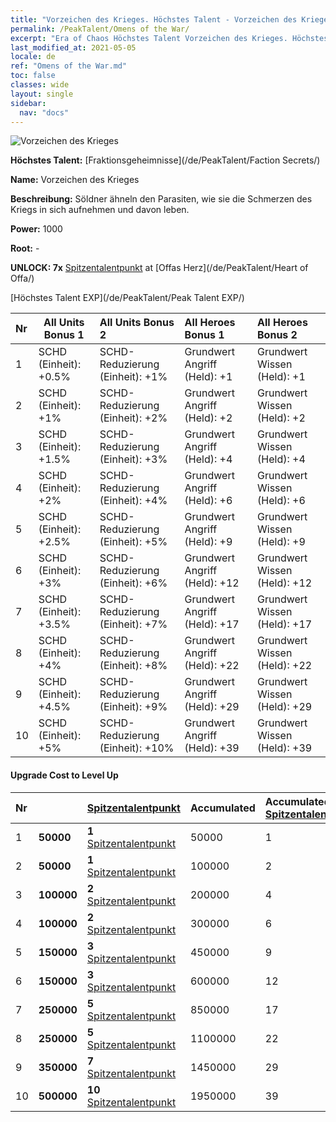 ```yaml
---
title: "Vorzeichen des Krieges. Höchstes Talent - Vorzeichen des Krieges"
permalink: /PeakTalent/Omens of the War/
excerpt: "Era of Chaos Höchstes Talent Vorzeichen des Krieges. Höchstes Talent Vorzeichen des Krieges. Vorzeichen des Krieges"
last_modified_at: 2021-05-05
locale: de
ref: "Omens of the War.md"
toc: false
classes: wide
layout: single
sidebar:
  nav: "docs"
---
```


  ![Vorzeichen des Krieges](/images/pt/talent_3012.png)

  **Höchstes Talent:** [Fraktionsgeheimnisse](/de/PeakTalent/Faction Secrets/)

  **Name:** Vorzeichen des Krieges

  **Beschreibung:** Söldner ähneln den Parasiten, wie sie die Schmerzen des Kriegs in sich aufnehmen und davon leben.

  **Power:** 1000

  **Root:** -

  **UNLOCK: 7x** [Spitzentalentpunkt](/ItemsDE/con_934/) at [Offas Herz](/de/PeakTalent/Heart of Offa/)

  [Höchstes Talent EXP](/de/PeakTalent/Peak Talent EXP/)

  | Nr | All Units Bonus 1 | All Units Bonus 2 | All Heroes Bonus 1 | All Heroes Bonus 2 |
  |:---|--------------|:-------------|:-------------|:-------------|
  | 1 | SCHD (Einheit): +0.5% | SCHD-Reduzierung (Einheit): +1% | Grundwert Angriff (Held): +1 | Grundwert Wissen (Held): +1 |
  | 2 | SCHD (Einheit): +1% | SCHD-Reduzierung (Einheit): +2% | Grundwert Angriff (Held): +2 | Grundwert Wissen (Held): +2 |
  | 3 | SCHD (Einheit): +1.5% | SCHD-Reduzierung (Einheit): +3% | Grundwert Angriff (Held): +4 | Grundwert Wissen (Held): +4 |
  | 4 | SCHD (Einheit): +2% | SCHD-Reduzierung (Einheit): +4% | Grundwert Angriff (Held): +6 | Grundwert Wissen (Held): +6 |
  | 5 | SCHD (Einheit): +2.5% | SCHD-Reduzierung (Einheit): +5% | Grundwert Angriff (Held): +9 | Grundwert Wissen (Held): +9 |
  | 6 | SCHD (Einheit): +3% | SCHD-Reduzierung (Einheit): +6% | Grundwert Angriff (Held): +12 | Grundwert Wissen (Held): +12 |
  | 7 | SCHD (Einheit): +3.5% | SCHD-Reduzierung (Einheit): +7% | Grundwert Angriff (Held): +17 | Grundwert Wissen (Held): +17 |
  | 8 | SCHD (Einheit): +4% | SCHD-Reduzierung (Einheit): +8% | Grundwert Angriff (Held): +22 | Grundwert Wissen (Held): +22 |
  | 9 | SCHD (Einheit): +4.5% | SCHD-Reduzierung (Einheit): +9% | Grundwert Angriff (Held): +29 | Grundwert Wissen (Held): +29 |
  | 10 | SCHD (Einheit): +5% | SCHD-Reduzierung (Einheit): +10% | Grundwert Angriff (Held): +39 | Grundwert Wissen (Held): +39 |


#### Upgrade Cost to Level Up

  | Nr | <i class="fas fa-coins"/> | [Spitzentalentpunkt](/ItemsDE/con_934/) | Accumulated <i class="fas fa-coins"/> | Accumulated [Spitzentalentpunkt](/ItemsDE/con_934/) |
  |:---|--------------|:-------------|:-------------|:-------------|
  | 1 | **50000** | **1** [Spitzentalentpunkt](/ItemsDE/con_934/) | 50000 | 1 |
  | 2 | **50000** | **1** [Spitzentalentpunkt](/ItemsDE/con_934/) | 100000 | 2 |
  | 3 | **100000** | **2** [Spitzentalentpunkt](/ItemsDE/con_934/) | 200000 | 4 |
  | 4 | **100000** | **2** [Spitzentalentpunkt](/ItemsDE/con_934/) | 300000 | 6 |
  | 5 | **150000** | **3** [Spitzentalentpunkt](/ItemsDE/con_934/) | 450000 | 9 |
  | 6 | **150000** | **3** [Spitzentalentpunkt](/ItemsDE/con_934/) | 600000 | 12 |
  | 7 | **250000** | **5** [Spitzentalentpunkt](/ItemsDE/con_934/) | 850000 | 17 |
  | 8 | **250000** | **5** [Spitzentalentpunkt](/ItemsDE/con_934/) | 1100000 | 22 |
  | 9 | **350000** | **7** [Spitzentalentpunkt](/ItemsDE/con_934/) | 1450000 | 29 |
  | 10 | **500000** | **10** [Spitzentalentpunkt](/ItemsDE/con_934/) | 1950000 | 39 |
